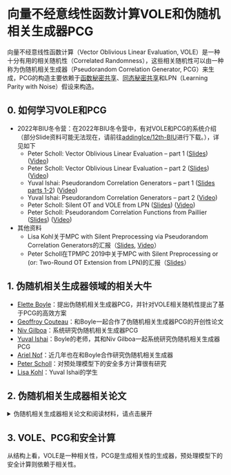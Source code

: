 # 向量不经意线性函数计算VOLE和伪随机相关生成器PCG

向量不经意线性函数计算（Vector Oblivious Linear Evaluation, VOLE）是一种十分有用的相关随机性（Correlated Randomness），这些相关随机性可以由一种称为伪随机相关生成器（Pseudorandom Correlation Generator, PCG）来生成，PCG的构造主要依赖于[函数秘密共享](https://github.com/Stu-Yang/HITSZ-SecurityGroup-MPC/tree/main/mpc/mpc-research/function-secret-sharing)、[同态秘密共享](https://github.com/Stu-Yang/HITSZ-SecurityGroup-MPC/tree/main/mpc/mpc-research/homomorphic-secret-sharing)和LPN（Learning Parity with Noise）假设来构造。

## 0. 如何学习VOLE和PCG

+ 2022年BIU冬令营：在2022年BIU冬令营中，有对VOLE和PCG的系统介绍（部分Slide资料可能无法现在，请前往[addingIce/12th-BIU](https://github.com/addingIce/The-12th-BIU-Winter-School-on-Cryptography)进行下载。），详见如下
  + Peter Scholl: Vector Oblivious Linear Evaluation – part 1 ([Slides](http://cyber.biu.ac.il/wp-content/uploads/2021/11/Vector_Oblivious_Linear_Evaluation-1.pdf)) ([Video](https://www.youtube.com/watch?v=ZfdXY_oLhSo&list=PL8Vt-7cSFnw1F7bBFws2kWA-7JVFkqKTy&index=9&t=9s))
  + Peter Scholl: Vector Oblivious Linear Evaluation – part 2 ([Slides](http://cyber.biu.ac.il/wp-content/uploads/2021/11/Vector_Oblivious_Linear_Evaluation-2.pdf)) ([Video](https://www.youtube.com/watch?v=i0Y6wdOgRR8&list=PL8Vt-7cSFnw1F7bBFws2kWA-7JVFkqKTy&index=10&t=4s))
  + Yuval Ishai: Pseudorandom Correlation Generators – part 1 ([Slides parts 1-2](http://cyber.biu.ac.il/wp-content/uploads/2021/11/pcg-Yuval_Ishai.pdf)) ([Video](https://www.youtube.com/watch?v=A2jWB6mlUPE&list=PL8Vt-7cSFnw1F7bBFws2kWA-7JVFkqKTy&index=11&t=5s))
  + Yuval Ishai: Pseudorandom Correlation Generators – part 2 ([Video](https://www.youtube.com/watch?v=AkfRu0yYkGU&list=PL8Vt-7cSFnw1F7bBFws2kWA-7JVFkqKTy&index=12&t=3s))
  + Peter Scholl: Silent OT and VOLE from LPN  ([Slides](http://cyber.biu.ac.il/wp-content/uploads/2021/11/pcg-3.pdf)) ([Video](https://www.youtube.com/watch?v=OxXBa-pUwa4&list=PL8Vt-7cSFnw1F7bBFws2kWA-7JVFkqKTy&index=19))
  + Peter Scholl: Pseudorandom Correlation Functions from Paillier ([Slides](http://cyber.biu.ac.il/wp-content/uploads/2021/11/pcg-4.pdf)) ([Video](https://www.youtube.com/watch?v=TbUQa-bJAHM&list=PL8Vt-7cSFnw1F7bBFws2kWA-7JVFkqKTy&index=20&t=1s))
+ 其他资料
  + Lisa Kohl关于MPC with Silent Preprocessing via Pseudorandom Correlation Generators的汇报（[Slides](https://simons.berkeley.edu/sites/default/files/docs/15517/mpcwithsilentpreprocessing.pdf), [Video](https://www.youtube.com/watch?v=CVRZdUJwlqw)）
  + Peter Scholl在TPMPC 2019中关于MPC with Silent Preprocessing or (or: Two-Round OT Extension from LPN)的汇报（[Slides](http://u.cs.biu.ac.il/~lindell/TPMPC2019/Peter_Scholl_TPMPC2019.pdf)）

## 1. 伪随机相关生成器领域的相关大牛
+ [Elette Boyle](https://cs.idc.ac.il/~elette/)：提出伪随机相关生成器PCG，并针对VOLE相关随机性提出了基于PCG的高效方案
+ [Geoffroy Couteau](https://geoffroycouteau.github.io/)：和Boyle一起合作了伪随机相关生成器PCG的开创性论文
+ [Niv Gilboa](https://www.bgu.ac.il/~gilboan)：系统研究伪随机相关生成器PCG
+ [Yuval Ishai](https://www.cs.technion.ac.il/~yuvali/)：Boyle的老师，其和Niv Gilboa一起系统研究伪随机相关生成器PCG
+ [Ariel Nof](https://u.cs.biu.ac.il/~nofarie/)：近几年也在和Boyle合作研究伪随机相关生成器
+ [Peter Scholl](https://dblp.org/pid/00/10576.html)：对预处理模型下的安全多方计算很有研究
+ [Lisa Kohl](https://lisakohl.me/)：Yuval Ishai的学生

## 2. 伪随机相关生成器相关论文

<details>
<summary>伪随机相关生成器相关论文和阅读材料，请点击展开</summary>

### 2.1 相关论文

+ ***[Bea91]Efficient Multiparty Protocols Using Circuit Randomization***
  + 预处理模型最早源于Beaver的工作，Beaver针对BGW协议的复杂乘法运算，提出了乘法三元组的概念（后也称Beaver三元组），用一轮交互便可完成一次乘法运算，大大提高了乘法运算的效率。
  + 论文发表在CRYPTO 1991，论文链接见[Springer](https://link.springer.com/chapter/10.1007/3-540-46766-1_34)
+ ***[IKM+13]On the Power of Correlated Randomness in Secure Computation***
  + Ishai等人在2013年研究了相关随机性能在多大程度上帮助构造不诚实大多数的安全多方计算协议，称为OTTT协议
  + 论文发表在TCC，论文链接见[Springer](https://link.springer.com/chapter/10.1007/978-3-642-36594-2_34)，[eprint](https://www.iacr.org/archive/tcc2013/77850598/77850598.pdf)
+ :triangular_flag_on_post:***Function Secret Sharing***：Elette Boyle等人在2015年提出函数秘密共享（Function Secret Sharing, FSS），详见[Function Secret Sharing](https://github.com/Stu-Yang/HITSZ-SecurityGroup-MPC/tree/main/mpc/mpc-research/function-secret-sharing)
  + ***[BGI15]Function Secret Sharing***：函数秘密共享的开山之作，论文发表在EuroCrypto 2015，论文链接见[Springer](https://link.springer.com/chapter/10.1007/978-3-662-46803-6_12)
  + ***[BGI16]Function Secret Sharing: Improvements and Extensions***：函数秘密共享的系统研究，发表在CCS 2016，论文链接见[ACM CCS](https://dl.acm.org/doi/10.1145/2976749.2978429)、[ePrint](https://eprint.iacr.org/2018/707)
  + ***[BGI19]Secure Computation with Preprocessing via Function Secret Sharing***：利用函数秘密共享实现了预处理模型下的安全计算协议，发表在TCC 2019，论文链接见[Springer](https://link.springer.com/chapter/10.1007/978-3-030-36030-6_14)、[ePrint](https://eprint.iacr.org/2019/1095)
  + ***[BCG+21]Function Secret Sharing for Mixed-Mode and Fixed-Point Secure Computation***：函数秘密共享和安全计算，论文发表在EuroCrypto 2021，论文链接见[Springer](https://link.springer.com/chapter/10.1007/978-3-030-77886-6_30)、[ePrint](https://eprint.iacr.org/2020/1392)
+ :triangular_flag_on_post:***Homomorphic Secret Sharing***：Elette Boyle等人在2016年提出同态秘密共享（Homomorphic Secret Sharing, HSS），详见[Homomorphic Secret Sharing](https://github.com/Stu-Yang/HITSZ-SecurityGroup-MPC/tree/main/mpc/mpc-research/homomorphic-secret-sharing)。在研究同态秘密共享时，Boyle等人提出了伪随机相关生成器的概念。
  + ***[BGI16]Breaking the Circuit Size Barrier for Secure Computation Under DDH***：同态秘密共享的开山之作，发表在Crypto 2016，论文链接见[eprint](https://eprint.iacr.org/2016/585)
  + ***[BGI17]Group-Based Secure Computation: Optimizing Rounds, Communication, and Computation***：同态秘密共享的开山续作，发表在EuroCrypto 2017，论文链接见[Springer](https://link.springer.com/chapter/10.1007/978-3-319-56614-6_6) 
  + ***[BCG+17]Homomorphic Secret Sharing: Optimizations and Applications***：同态秘密共享的系统研究，发表在CCS 2017，论文链接见[eprint](https://eprint.iacr.org/2018/419)
+ ***[BCGI18]Compressing Vector OLE***
  + 基于函数秘密共享和LPN假设提出了一种快速生成 VOLE 伪随机实例的新方法
  + 论文发表在CCS 2018，论文链接见[ACM](https://dl.acm.org/doi/10.1145/3243734.3243868)，[eprint](https://eprint.iacr.org/2019/273)
+ :triangular_flag_on_post:***[BCG+19]Efficient Pseudorandom Correlation Generators: Silent OT Extension and More***
  + 正式提出伪随机相关生成器，并给出其定义和安全性定义，同时为OT相关性、两方相关性和多方相关性提出伪随机相关生成器构造
  + 论文发表在CRYPTO 2019，论文链接见[Springer](https://link.springer.com/chapter/10.1007/978-3-030-26954-8_16)，[eprint](https://eprint.iacr.org/2019/448)，论文汇报见[Video](https://www.youtube.com/watch?v=6XQgFCVg6d4&list=PLeeS-3Ml-rppCQ2B6cqzZinF3352qVYF4&index=68)
+ ***[BCG+19]Efficient Two-Round OT Extension and Silent Non-Interactive Secure Computation***
  + 基于伪随机相关生成器构造了两轮的OT扩展
  + 论文发表在CCS 2019，论文链接见[ACM](https://dl.acm.org/doi/10.1145/3319535.3354255)，[eprint](https://eprint.iacr.org/2019/1159)
+ ***[BCG+20]Efficient Pseudorandom Correlation Generators from Ring-LPN***
  + 基于环上LPN假设设计了高效的伪随机相关生成器构造
  + 论文发表在CRYPTO 2020，论文链接见[Springer](https://link.springer.com/chapter/10.1007/978-3-030-26954-8_16)，[eprint](https://eprint.iacr.org/2019/448)，论文汇报见[Slides](https://iacr.org/submit/files/slides/2020/crypto/crypto2020/401/slides.pdf)
+ ***[BCG+20]Correlated Pseudorandom Functions from Variable-Density LPN***
  + 基于Variable-Density LPN的伪随机相关函数，其是伪随机相关生成器的推广
  + 论文发表在FOCS 2020，论文链接见[eprint](https://eprint.iacr.org/2020/1417)
+ ***[BGIN21]Sublinear GMW-Style Compiler for MPC with Preprocessing***
  + 提出了具有亚线性离线阶段的GMW范式安全多方计算
  + 论文发表在CRYPTO 2021，论文链接见[SPringer](https://link.springer.com/chapter/10.1007/978-3-030-84245-1_16)，[eprint](https://eprint.iacr.org/2022/261)
+ ***[BGIN22]Secure Multiparty Computation with Sublinear Preprocessing***
  + 提出了第一个针对（恶意）MPC 进行预处理的具体有效方法，其中离线通信在电路大小上是次线性的
  + 论文发表在EUROCRYPT 2022，论文链接见[Springer](https://link.springer.com/chapter/10.1007/978-3-031-06944-4_15)，论文汇报见[Slides](https://iacr.org/submit/files/slides/2022/eurocrypt/eurocrypt2022/376/slides.pptx), [Video](https://www.youtube.com/watch?v=bmTcgj_dmsY&list=PLeeS-3Ml-rpo46w2onH4CGzlHZ8uwa1w5&index=23)
+ ***[BCM22]Correlated Pseudorandomness from Expand-Accumulate Codes***
  + 引入了一种基于所谓的扩展累积码的简单 PCG 新设计
  + 论文发表在CRYPTO 2022，论文链接见[Springer](https://link.springer.com/chapter/10.1007/978-3-031-15979-4_21)，[eprint](https://eprint.iacr.org/2022/1014)
+ ***[BCM22]Sublinear Secure Computation from New Assumptions***
  + 通过利用新技术来扩展亚线性通信的计算假设集
  + 论文发表在TCC 2022，论文链接见[Springer](https://link.springer.com/chapter/10.1007/978-3-031-22365-5_5)，[eprint](https://eprint.iacr.org/2023/513)
+ ***[AS22]Low-Communication Multiparty Triple Generation for SPDZ from Ring-LPN***
  + 基于3方DPF构造，提出了面向SPDZ的多方元组生成，而现有工作支持两方的构造
  + 论文发表在PKC 2022，论文链接见[Springer](https://link.springer.com/chapter/10.1007/978-3-030-97121-2_9)，[eprint](https://eprint.iacr.org/2022/315.pdf)
+ ***[BCG+23]Oblivious Transfer with Constant Computational Overhead***
  + 基于用于bit-OT相关的恒定开销伪随机相关生成器PCG，提出了具有常数计算代价的不经意传输协议
  + 论文发表在EUROCRYPT 2023，论文链接见[Springer](https://link.springer.com/chapter/10.1007/978-3-031-30545-0_10)，[eprint](https://eprint.iacr.org/2023/817)
+ ***[BCM23]Sublinear-Communication Secure Multiparty Computation Does Not Require FHE***
  + 基于N方函数秘密共享的特定形式构建了一个用于实现安全N+1方计算框架，且离线通信为亚线性复杂度
  + 论文发表在EUROCRYPT 2023，论文链接见[Springer](https://link.springer.com/chapter/10.1007/978-3-031-30617-4_6)
+ ***[CD23]Pseudorandom Correlation Functions from Variable-Density LPN, Revisited***
  + [BCG+20]Correlated Pseudorandom Functions from Variable-Density LPN的进一步工作
  + 发表在PKC 23，论文链接见[Springe](https://link.springer.com/chapter/10.1007/978-3-031-31371-4_8)，[eprint](https://eprint.iacr.org/2023/650)

### 2.2 相关随机性阅读材料

这里列出一些相关随机性，以及对应的论文
+ 乘法三元组，以及认证乘法三元组
+ 二项式元组和算术元组
  + ***[RRKK22]Arithmetic Tuples for MPC***
    + 作者为Pascal Reisert, Marc Rivinius,Toomas Krips, Ralf Kuesters，论文链接见[eprint](https://eprint.iacr.org/2022/667)
+ OT相关随机性（ROT、COT和OT）
+ VOLE相关随机性（OLE、R-OLE和VOLE）
+ 查找表（Lookup Table）
  + ***[IKM+13]On the Power of Correlated Randomness in Secure Computation***
    + Ishai等人在2013年研究了相关随机性能在多大程度上帮助构造不诚实大多数的安全多方计算协议，称为OTTT协议
    + 论文发表在TCC 2013，论文链接见[Springer](https://link.springer.com/chapter/10.1007/978-3-642-36594-2_34)，[eprint](https://www.iacr.org/archive/tcc2013/77850598/77850598.pdf)
  + ***[DNNR17]The TinyTable protocol for 2-Party Secure Computation, or: Gate-scrambling Revisited***
    + 利用真值表来实现所有函数的预处理模型下安全计算，该方法针对布尔电路
    + 发表在Crypto 2017，论文链接见[Springer](https://link.springer.com/chapter/10.1007/978-3-319-63688-7_6)，[eprint](https://eprint.iacr.org/2016/695)
  + ***[DKS+17]Pushing the Communication Barrier in Secure Computation using Lookup Tables***
    + 发表在NDSS 2017，论文链接见[eprint](https://eprint.iacr.org/2018/486.pdf)
  + ***[BHS+23]FLUTE: Fast and Secure Lookup Table Evaluations***
    + 发表在SP 2023，论文链接见[eprint]([https://eprint.iacr.org/2018/486.pdf](https://eprint.iacr.org/2023/499)https://eprint.iacr.org/2023/499)

</details>

## 3. VOLE、PCG和安全计算

从结构上看，VOLE是一种相关性，PCG是生成相关性的生成器，预处理模型下的安全计算则依赖于相关性。

